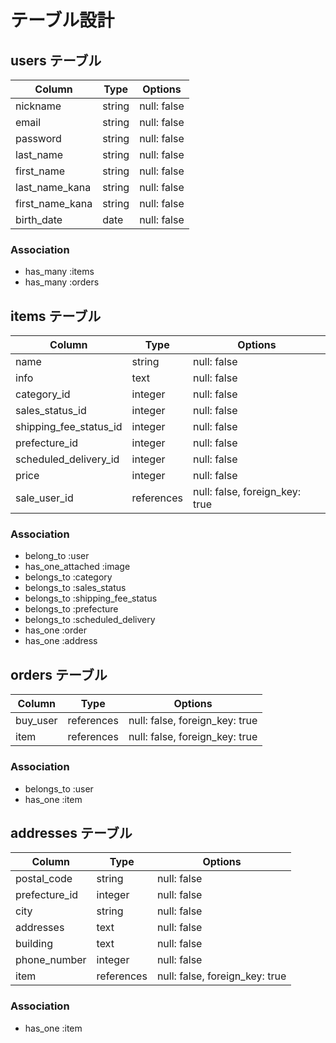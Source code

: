 # テーブル設計

## users テーブル
| Column          | Type       | Options                        |
| --------------- | ---------- | ------------------------------ |
| nickname        | string     | null: false                    |
| email           | string     | null: false                    |
| password        | string     | null: false                    |
| last_name       | string     | null: false                    |
| first_name      | string     | null: false                    |
| last_name_kana  | string     | null: false                    |
| first_name_kana | string     | null: false                    |
| birth_date      | date       | null: false                    |
### Association
- has_many :items
- has_many :orders

## items テーブル
| Column                 | Type       | Options                        |
| ---------------------- | ---------- | ------------------------------ |
| name                   | string     | null: false                    |
| info                   | text       | null: false                    |
| category_id            | integer    | null: false                    |
| sales_status_id        | integer    | null: false                    |
| shipping_fee_status_id | integer    | null: false                    |
| prefecture_id          | integer    | null: false                    |
| scheduled_delivery_id  | integer    | null: false                    |
| price                  | integer    | null: false                    |
| sale_user_id           | references | null: false, foreign_key: true |
### Association
- belong_to :user
- has_one_attached :image
- belongs_to :category
- belongs_to :sales_status
- belongs_to :shipping_fee_status
- belongs_to :prefecture
- belongs_to :scheduled_delivery
- has_one   :order
- has_one   :address

## orders テーブル
| Column      | Type       | Options                        |
| ----------- | ---------- | ------------------------------ |
| buy_user    | references | null: false, foreign_key: true |
| item        | references | null: false, foreign_key: true |
### Association
- belongs_to :user
- has_one    :item

## addresses テーブル
| Column        | Type       | Options                        |
| ------------- | ---------- | ------------------------------ |
| postal_code   | string     | null: false                    |
| prefecture_id | integer    | null: false                    |
| city          | string     | null: false                    |
| addresses     | text       | null: false                    |
| building      | text       | null: false                    |
| phone_number  | integer    | null: false                    |
| item          | references | null: false, foreign_key: true |
### Association
- has_one :item
